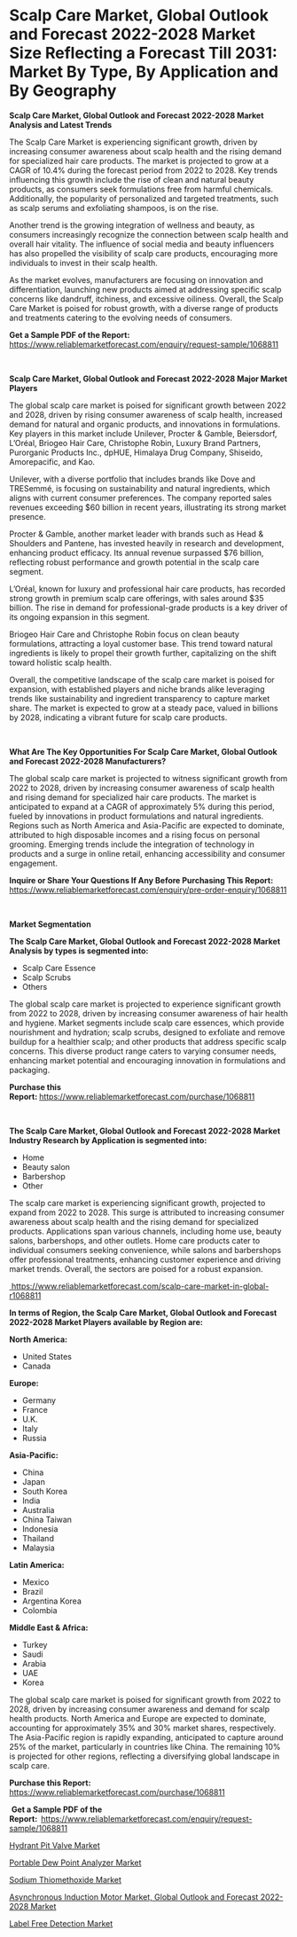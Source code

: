 <p><h1>Scalp Care Market, Global Outlook and Forecast 2022-2028 Market Size Reflecting a Forecast Till 2031: Market By Type, By Application and By Geography</h1></p><p><strong>Scalp Care Market, Global Outlook and Forecast 2022-2028 Market Analysis and Latest Trends</strong></p>
<p><p>The Scalp Care Market is experiencing significant growth, driven by increasing consumer awareness about scalp health and the rising demand for specialized hair care products. The market is projected to grow at a CAGR of 10.4% during the forecast period from 2022 to 2028. Key trends influencing this growth include the rise of clean and natural beauty products, as consumers seek formulations free from harmful chemicals. Additionally, the popularity of personalized and targeted treatments, such as scalp serums and exfoliating shampoos, is on the rise. </p><p>Another trend is the growing integration of wellness and beauty, as consumers increasingly recognize the connection between scalp health and overall hair vitality. The influence of social media and beauty influencers has also propelled the visibility of scalp care products, encouraging more individuals to invest in their scalp health. </p><p>As the market evolves, manufacturers are focusing on innovation and differentiation, launching new products aimed at addressing specific scalp concerns like dandruff, itchiness, and excessive oiliness. Overall, the Scalp Care Market is poised for robust growth, with a diverse range of products and treatments catering to the evolving needs of consumers.</p></p>
<p><strong>Get a Sample PDF of the Report:&nbsp;</strong> <a href="https://www.reliablemarketforecast.com/enquiry/request-sample/1068811">https://www.reliablemarketforecast.com/enquiry/request-sample/1068811</a></p>
<p>&nbsp;</p>
<p><strong>Scalp Care Market, Global Outlook and Forecast 2022-2028 Major Market Players</strong></p>
<p><p>The global scalp care market is poised for significant growth between 2022 and 2028, driven by rising consumer awareness of scalp health, increased demand for natural and organic products, and innovations in formulations. Key players in this market include Unilever, Procter & Gamble, Beiersdorf, L’Oréal, Briogeo Hair Care, Christophe Robin, Luxury Brand Partners, Purorganic Products Inc., dpHUE, Himalaya Drug Company, Shiseido, Amorepacific, and Kao.</p><p>Unilever, with a diverse portfolio that includes brands like Dove and TRESemmé, is focusing on sustainability and natural ingredients, which aligns with current consumer preferences. The company reported sales revenues exceeding $60 billion in recent years, illustrating its strong market presence.</p><p>Procter & Gamble, another market leader with brands such as Head & Shoulders and Pantene, has invested heavily in research and development, enhancing product efficacy. Its annual revenue surpassed $76 billion, reflecting robust performance and growth potential in the scalp care segment.</p><p>L’Oréal, known for luxury and professional hair care products, has recorded strong growth in premium scalp care offerings, with sales around $35 billion. The rise in demand for professional-grade products is a key driver of its ongoing expansion in this segment.</p><p>Briogeo Hair Care and Christophe Robin focus on clean beauty formulations, attracting a loyal customer base. This trend toward natural ingredients is likely to propel their growth further, capitalizing on the shift toward holistic scalp health.</p><p>Overall, the competitive landscape of the scalp care market is poised for expansion, with established players and niche brands alike leveraging trends like sustainability and ingredient transparency to capture market share. The market is expected to grow at a steady pace, valued in billions by 2028, indicating a vibrant future for scalp care products.</p></p>
<p>&nbsp;</p>
<p><strong>What Are The Key Opportunities For Scalp Care Market, Global Outlook and Forecast 2022-2028 Manufacturers?</strong></p>
<p><p>The global scalp care market is projected to witness significant growth from 2022 to 2028, driven by increasing consumer awareness of scalp health and rising demand for specialized hair care products. The market is anticipated to expand at a CAGR of approximately 5% during this period, fueled by innovations in product formulations and natural ingredients. Regions such as North America and Asia-Pacific are expected to dominate, attributed to high disposable incomes and a rising focus on personal grooming. Emerging trends include the integration of technology in products and a surge in online retail, enhancing accessibility and consumer engagement.</p></p>
<p><strong>Inquire or Share Your Questions If Any Before Purchasing This Report:</strong> <a href="https://www.reliablemarketforecast.com/enquiry/pre-order-enquiry/1068811">https://www.reliablemarketforecast.com/enquiry/pre-order-enquiry/1068811</a></p>
<p>&nbsp;</p>
<p><strong>Market Segmentation</strong></p>
<p><strong>The Scalp Care Market, Global Outlook and Forecast 2022-2028 Market Analysis by types is segmented into:</strong></p>
<p><ul><li>Scalp Care Essence</li><li>Scalp Scrubs</li><li>Others</li></ul></p>
<p><p>The global scalp care market is projected to experience significant growth from 2022 to 2028, driven by increasing consumer awareness of hair health and hygiene. Market segments include scalp care essences, which provide nourishment and hydration; scalp scrubs, designed to exfoliate and remove buildup for a healthier scalp; and other products that address specific scalp concerns. This diverse product range caters to varying consumer needs, enhancing market potential and encouraging innovation in formulations and packaging.</p></p>
<p><strong>Purchase this Report:&nbsp;</strong><a href="https://www.reliablemarketforecast.com/purchase/1068811">https://www.reliablemarketforecast.com/purchase/1068811</a></p>
<p>&nbsp;</p>
<p><strong>The Scalp Care Market, Global Outlook and Forecast 2022-2028 Market Industry Research by Application is segmented into:</strong></p>
<p><ul><li>Home</li><li>Beauty salon</li><li>Barbershop</li><li>Other</li></ul></p>
<p><p>The scalp care market is experiencing significant growth, projected to expand from 2022 to 2028. This surge is attributed to increasing consumer awareness about scalp health and the rising demand for specialized products. Applications span various channels, including home use, beauty salons, barbershops, and other outlets. Home care products cater to individual consumers seeking convenience, while salons and barbershops offer professional treatments, enhancing customer experience and driving market trends. Overall, the sectors are poised for a robust expansion.</p></p>
<p><a href="https://www.reliablemarketforecast.com/scalp-care-market-in-global-r1068811">&nbsp;https://www.reliablemarketforecast.com/scalp-care-market-in-global-r1068811</a></p>
<p><strong>In terms of Region, the Scalp Care Market, Global Outlook and Forecast 2022-2028 Market Players available by Region are:</strong></p>
<p>
    <p> <strong> North America: </strong>
        <ul>
            <li>United States</li>
            <li>Canada</li>
        </ul>
        </p> 
    <p> <strong> Europe: </strong>
        <ul>
            <li>Germany</li>
            <li>France</li>
            <li>U.K.</li>
            <li>Italy</li>
            <li>Russia</li>
        </ul>
        </p> 
    <p> <strong> Asia-Pacific: </strong>
        <ul>
            <li>China</li>
            <li>Japan</li>
            <li>South Korea</li>
            <li>India</li>
            <li>Australia</li>
            <li>China Taiwan</li>
            <li>Indonesia</li>
            <li>Thailand</li>
            <li>Malaysia</li>
        </ul>
        </p> 
    <p> <strong> Latin America: </strong>
        <ul>
            <li>Mexico</li>
            <li>Brazil</li>
            <li>Argentina Korea</li>
            <li>Colombia</li>
        </ul>
        </p> 
    <p> <strong> Middle East & Africa: </strong>
        <ul>
            <li>Turkey</li>
            <li>Saudi</li>
            <li>Arabia</li>
            <li>UAE</li>
            <li>Korea</li>
        </ul>
    </p>
    </p>
<p><p>The global scalp care market is poised for significant growth from 2022 to 2028, driven by increasing consumer awareness and demand for scalp health products. North America and Europe are expected to dominate, accounting for approximately 35% and 30% market shares, respectively. The Asia-Pacific region is rapidly expanding, anticipated to capture around 25% of the market, particularly in countries like China. The remaining 10% is projected for other regions, reflecting a diversifying global landscape in scalp care.</p></p>
<p><strong>Purchase this Report: </strong><a href="https://www.reliablemarketforecast.com/purchase/1068811">https://www.reliablemarketforecast.com/purchase/1068811</a></p>
<p>&nbsp;<strong>Get a Sample PDF of the Report:&nbsp;&nbsp;</strong><a href="https://www.reliablemarketforecast.com/enquiry/request-sample/1068811">https://www.reliablemarketforecast.com/enquiry/request-sample/1068811</a></p>
<p><strong></strong></p>
<p><p><a href="https://medium.com/@heatherfernandez476/the-hydrant-pit-valve-market-research-report-provides-an-in-depth-and-up-to-date-analysis-of-the-d6ba8e197766">Hydrant Pit Valve Market</a></p><p><a href="https://medium.com/@heatherfernandez476/what-is-portable-dew-point-analyzer-market-17646faacdcb">Portable Dew Point Analyzer Market</a></p><p><a href="https://issuu.com/reportprime-2/docs/sodium-thiomethoxide-market-size-20_5cfe785807285c">Sodium Thiomethoxide Market</a></p><p><a href="https://github.com/ChiragRP21/Market-Research-Report-List-6/blob/main/asynchronous-induction-motor-market-global-outlook-and-forecast-2022-2028-market.md">Asynchronous Induction Motor Market, Global Outlook and Forecast 2022-2028 Market</a></p><p><a href="https://www.linkedin.com/pulse/how-regional-markets-adapting-label-free-detection-market-innovations-pzauf?trackingId=d%2F3tvC1YRd2iN6bemyd0YQ%3D%3D">Label Free Detection Market</a></p></p>